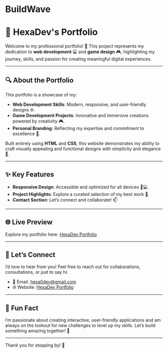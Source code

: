 # BuildWave




# 🌟 HexaDev's Portfolio  

Welcome to my professional portfolio! 🚀 This project represents my dedication to **web development** 💻 and **game design** 🎮, highlighting my journey, skills, and passion for creating meaningful digital experiences.  

---

## 🔍 About the Portfolio  
This portfolio is a showcase of my:  
- **Web Development Skills**: Modern, responsive, and user-friendly designs 🌐.  
- **Game Development Projects**: Innovative and immersive creations powered by creativity 🎮.  
- **Personal Branding**: Reflecting my expertise and commitment to excellence 🌟.  

Built entirely using **HTML** and **CSS**, this website demonstrates my ability to craft visually appealing and functional designs with simplicity and elegance 🎨.  

---

## ✨ Key Features  
- **Responsive Design**: Accessible and optimized for all devices 📱💻.  
- **Project Highlights**: Explore a curated selection of my best work 🚀.  
- **Contact Section**: Let’s connect and collaborate! 📫  

---


## 🌐 Live Preview  
Explore my portfolio here: [HexaDev Portfolio](https://hexadev-de.github.io/BuildWave/)  

---

## 🤝 Let’s Connect  
I’d love to hear from you! Feel free to reach out for collaborations, consultations, or just to say hi:  
- 📧 Email: hexa0dev@gmail.com  
- 🌐 Website: [HexaDev Portfolio](https://hexadev-de.github.io/BuildWave/)  

---

## 🎯 Fun Fact  
I’m passionate about creating interactive, user-friendly applications and am always on the lookout for new challenges to level up my skills. Let’s build something amazing together! 🚀  

---

Thank you for stopping by! 🌟  

